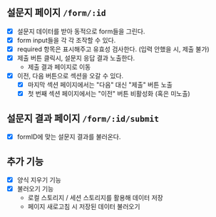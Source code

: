 ## 설문지 페이지 `/form/:id`

- [x] 설문지 데이터를 받아 동적으로 form들을 그린다.
- [x] form input들을 각 각 조작할 수 있다.
- [x] required 항목은 표시해주고 유효성 검사한다. (입력 안했을 시, 제출 불가)
- [x] 제출 버튼 클릭시, 설문지 응답 결과 노출한다.
  - 제출 결과 페이지로 이동
- [x] 이전, 다음 버튼으로 섹션을 오갈 수 있다.
  - [x] 마지막 섹션 페이지에서는 "다음" 대신 "제출" 버튼 노출
  - [x] 첫 번째 섹션 페이지에서는 "이전" 버튼 비활성화 (혹은 미노출)

## 설문지 결과 페이지 `/form/:id/submit`

- [x] formID에 맞는 설문지 결과를 불러온다.

## 추가 기능

- [x] 양식 지우기 기능
- [x] 불러오기 기능
  - 로컬 스토리지 / 세션 스토리지를 활용해 데이터 저장
  - 페이지 새로고침 시 저장된 데이터 불러오기
